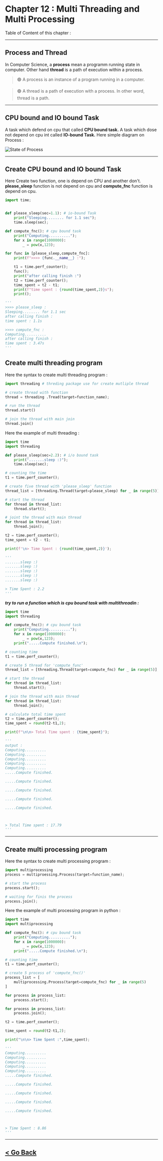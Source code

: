 Chapter 12 : Multi Threading and Multi Processing
==================================================
Table of Content of this chapter : 

<hr />

## Process and Thread
In Computer Science, a **process** mean a programm running state in computer. Other hand **thread** is a path of execution within a process.

> 🟢 A process is an instance of a program running in a computer.


> 🟢 A thread is a path of execution with a process. In other word, thread is a path.

<hr />

## CPU bound and IO bound Task
A task which defend on cpu that called **CPU bound task.** A task which dose not depend on cpu int called **IO-bound Task.** Here simple diagram on Process : 

![State of Process](./../../asset/diagrams/state_of_process.png)

<hr />

## Create CPU bound and IO bound Task
Here Create two function, one is depend on CPU and another don't. **please_sleep** function is not depend on cpu and **compute_fnc** function is depend on cpu.

```py
import time;


def please_sleep(sec=1.1): # io-bound Task
    print("Sleeping........ for 1.1 sec");
    time.sleep(sec);

def compute_fnc(): # cpu bound task
    print("Computing..........");
    for x in range(1000000):
        _ = pow(x,123);

for func in [please_sleep,compute_fnc]:
    print(f">>>> {func.__name__} :");

    t1 = time.perf_counter();
    func();
    print("after calling finish :")
    t2 = time.perf_counter();
    time_spent = t2 - t1;
    print(f"time spent : {round(time_spent,2)}s");
    print();

'''
>>>> please_sleep :
Sleeping........ for 1.1 sec
after calling finish :
time spent : 1.1s

>>>> compute_fnc :
Computing..........
after calling finish :
time spent : 3.47s
'''
```
## Create multi threading program

Here the syntax to create multi threading program : 
```py
import threading # threding package use for create mutliple thread

# create thread with function
thread = threading .Tread(target=function_name);

# run the thread
thread.start()

# join the thread with main join
thread.join()
```

Here the example of multi threading : 

```py
import time
import threading

def please_sleep(sec=2.2): # i/o bound task
    print(".......sleep :)");
    time.sleep(sec);

# counting the time
t1 = time.perf_counter();

# create five thread with 'please_sleep' function
thread_list = [threading.Thread(target=please_sleep) for _ in range(5)];

# start the thread
for thread in thread_list:
    thread.start();

# joint the thread with main thread
for thread in thread_list:
    thread.join();

t2 = time.perf_counter();
time_spent = t2 - t1;

print(f'\n> Time Spent : {round(time_spent,2)}');

'''
.......sleep :)
.......sleep :)
.......sleep :)
.......sleep :)
.......sleep :)

> Time Spent : 2.2
'''
```

***try to run a function which is **cpu bound task** with multithreadin :***

```py
import time
import threading

def compute_fnc(): # cpu bound task
    print("Computing..........");
    for x in range(1000000):
        _ = pow(x,123);
    print(".....Compute finished.\n");

# counting time
t1 = time.perf_counter();

# create 5 thread for 'compute_func'
thread_list = [threading.Thread(target=compute_fnc) for _ in range(5)];

# start the thread
for thread in thread_list:
    thread.start();

# join the thread with main thread
for thread in thread_list:
    thread.join();

# calculate total time spent
t2 = time.perf_counter();
time_spent = round(t2-t1,2);

print(f"\n\n> Total Time spent : {time_spent}");

'''
output : 
Computing..........
Computing..........
Computing..........
Computing..........
Computing..........
.....Compute finished.

.....Compute finished.

.....Compute finished.

.....Compute finished.

.....Compute finished.



> Total Time spent : 17.79
'''
```

<hr />

## Create multi processing program

Here the syntax to create multi processing program : 
```py
import multiprocessing
process = multiproessing.Process(target=function_name);

# start the process
process.start();

# waiting for finis the process
process.join();
```

Here the example of multi processing program in python : 

```py
import time
import multiprocessing

def compute_fnc(): # cpu bound task
    print("Computing..........");
    for x in range(1000000):
        _ = pow(x,123);
    print(".....Compute finished.\n");

# counting time
t1 = time.perf_counter();

# create 5 process of 'compute_fnc()'
process_list = [
    multiprocessing.Process(target=compute_fnc) for _ in range(5)
]

for process in process_list:
    process.start();

for process in process_list:
    process.join();

t2 = time.perf_counter();

time_spent = round(t2-t1,2);

print("\n\n> Time Spent :",time_spent);

'''
Computing..........
Computing..........
Computing..........
Computing..........
Computing..........
.....Compute finished.

.....Compute finished.

.....Compute finished.

.....Compute finished.

.....Compute finished.



> Time Spent : 8.86
'''
```

<hr />

[< Go Back](./../part_4.md)
---------------------------